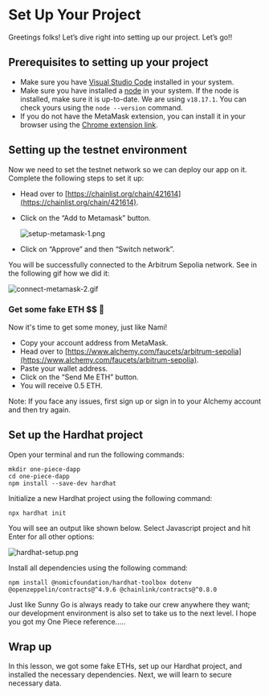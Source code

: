 # Set Up Your Project

Greetings folks! Let’s dive right into setting up our project. Let’s go!!

## Prerequisites to setting up your project

- Make sure you have [Visual Studio Code](https://code.visualstudio.com/download) installed in your system.
- Make sure you have installed a [node](https://nodejs.org/en/download) in your system. If the node is installed, make sure it is up-to-date. We are using `v18.17.1`. You can check yours using the `node --version` command.
- If you do not have the MetaMask extension, you can install it in your browser using the [Chrome extension link](https://chrome.google.com/webstore/detail/metamask/nkbihfbeogaeaoehlefnkodbefgpgknn).

## Setting up the testnet environment

Now we need to set the testnet network so we can deploy our app on it. Complete the following steps to set it up:

- Head over to [https://chainlist.org/chain/421614](https://chainlist.org/chain/421614).
- Click on the “Add to Metamask” button.
    
    ![setup-metamask-1.png](https://github.com/0xmetaschool/Learning-Projects/blob/main/assests_for_all/one-piece-dapp/Set%20Up%20Your%20Project/setup-metamask-1.png?raw=true)
    

- Click on “Approve” and then “Switch network”.

You will be successfully connected to the Arbitrum Sepolia network. See in the following gif how we did it:

![connect-metamask-2.gif](https://github.com/0xmetaschool/Learning-Projects/blob/main/assests_for_all/one-piece-dapp/Set%20Up%20Your%20Project/connect-metamask-2.gif?raw=true)

### Get some fake ETH $$ 🤑

Now it's time to get some money, just like Nami!

- Copy your account address from MetaMask.
- Head over to [https://www.alchemy.com/faucets/arbitrum-sepolia](https://www.alchemy.com/faucets/arbitrum-sepolia).
- Paste your wallet address.
- Click on the “Send Me ETH” button.
- You will receive 0.5 ETH.

Note: If you face any issues, first sign up or sign in to your Alchemy account and then try again.

## Set up the Hardhat project

Open your terminal and run the following commands:

```
mkdir one-piece-dapp
cd one-piece-dapp
npm install --save-dev hardhat 
```

Initialize a new Hardhat project using the following command:

```
npx hardhat init
```

You will see an output like shown below. Select Javascript project and hit Enter for all other options:

![hardhat-setup.png](https://github.com/0xmetaschool/Learning-Projects/blob/main/assests_for_all/one-piece-dapp/Set%20Up%20Your%20Project/hardhat-setup.png?raw=true)

Install all dependencies using the following command:

```
npm install @nomicfoundation/hardhat-toolbox dotenv @openzeppelin/contracts@^4.9.6 @chainlink/contracts@^0.8.0
```

Just like Sunny Go is always ready to take our crew anywhere they want; our development environment is also set to take us to the next level. I hope you got my One Piece reference…..

## Wrap up

In this lesson, we got some fake ETHs, set up our Hardhat project, and installed the necessary dependencies. Next, we will learn to secure necessary data.
